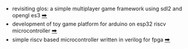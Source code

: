 * revisiting glos: a simple multiplayer game framework using sdl2 and opengl es3 [🠲](https://github.com/calint/glos)  
* development of toy game platform for arduino on esp32 riscv microcontroller [🠲](https://github.com/calint/bam)  
* simple riscv based microcontroller written in verilog for fpga [🠲](https://github.com/calint/riscv)
